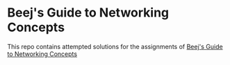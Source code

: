 # Beej's Guide to Networking Concepts

This repo contains attempted solutions for the assignments of [Beej's Guide to Networking Concepts](https://beej.us/guide/bgnet0/)
